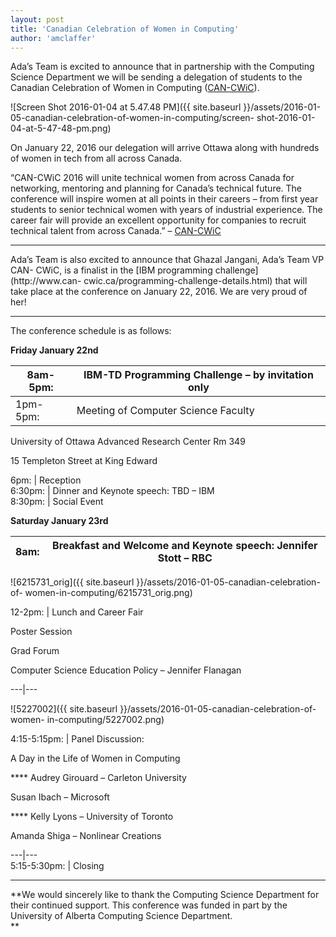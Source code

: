 ```yaml
---
layout: post
title: 'Canadian Celebration of Women in Computing'
author: 'amclaffer'
---
```


Ada’s Team is excited to announce that in partnership with the Computing
Science Department we will be sending a delegation of students to the Canadian
Celebration of Women in Computing ([CAN-CWiC](http://www.can-cwic.ca/)).

![Screen Shot 2016-01-04 at 5.47.48 PM]({{ site.baseurl
}}/assets/2016-01-05-canadian-celebration-of-women-in-computing/screen-
shot-2016-01-04-at-5-47-48-pm.png)

On January 22, 2016 our delegation will arrive Ottawa along with hundreds of
women in tech from all across Canada.

“CAN-CWiC 2016 will unite technical women from across Canada for networking,
mentoring and planning for Canada’s technical future. The conference will
inspire women at all points in their careers – from first year students to
senior technical women with years of industrial experience. The career fair
will provide an excellent opportunity for companies to recruit technical
talent from across Canada.”  – [CAN-CWiC](http://www.can-cwic.ca/)

* * *

Ada’s Team is also excited to announce that Ghazal Jangani, Ada’s Team VP CAN-
CWiC, is a finalist in the [IBM programming challenge](http://www.can-
cwic.ca/programming-challenge-details.html) that will take place at the
conference on January 22, 2016. We are very proud of her!

* * *

The conference schedule is as follows:

**Friday January 22nd**

8am-5pm: | IBM-TD Programming Challenge – by invitation only  
---|---  
1pm-5pm: | Meeting of Computer Science Faculty

University of Ottawa Advanced Research Center Rm 349

15 Templeton Street at King Edward  
  
6pm: |  Reception  
6:30pm: | Dinner and Keynote speech: TBD – IBM  
8:30pm: | Social Event  
  
**Saturday January 23rd**

8am: | Breakfast and Welcome and Keynote speech: Jennifer Stott – RBC  
---|---  
  
![6215731_orig]({{ site.baseurl }}/assets/2016-01-05-canadian-celebration-of-
women-in-computing/6215731_orig.png)

12-2pm: | Lunch and Career Fair

Poster Session

Grad Forum

Computer Science Education Policy – Jennifer Flanagan  
  
---|---  
  
![5227002]({{ site.baseurl }}/assets/2016-01-05-canadian-celebration-of-women-
in-computing/5227002.png)

4:15-5:15pm: | Panel Discussion:

​A Day in the Life of Women in Computing

**** ​Audrey Girouard – Carleton University

Susan Ibach – Microsoft

**** Kelly Lyons – University of Toronto

Amanda Shiga – Nonlinear Creations  
  
---|---  
5:15-5:30pm: | Closing  
  
* * *

**We would sincerely like to thank the Computing Science Department for their
continued support. This conference was funded in part by the University of
Alberta Computing Science Department.  
**


